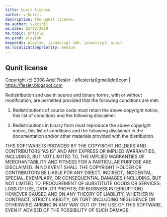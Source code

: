```yaml
---
title: Qunit license
author: v-kciril
description: The qunit license.
ms.author: v-kciril
ms.date: 02/20/2019
ms.topic: article
ms.prod: playfab
keywords: playfab, javascript sdk, javascript, qunit
ms.localizationpriority: medium
---
```


## Qunit license ##

Copyright (c) 2008 Ariel Flesler - aflesler(at)gmail(dot)com | https://flesler.blogspot.com

Redistribution and use in source and binary forms, with or without modification, are permitted provided that the following conditions are met:

1. Redistributions of source code must retain the above copyright notice, this list of conditions and the following disclaimer.

2. Redistributions in binary form must reproduce the above copyright notice, this list of conditions and the following disclaimer in the documentation and/or other materials provided with the distribution.

THIS SOFTWARE IS PROVIDED BY THE COPYRIGHT HOLDERS AND CONTRIBUTORS "AS IS" AND ANY EXPRESS OR IMPLIED WARRANTIES, INCLUDING, BUT NOT LIMITED TO, THE IMPLIED WARRANTIES OF MERCHANTABILITY AND FITNESS FOR A PARTICULAR PURPOSE ARE DISCLAIMED. IN NO EVENT SHALL THE COPYRIGHT HOLDER OR CONTRIBUTORS BE LIABLE FOR ANY DIRECT, INDIRECT, INCIDENTAL, SPECIAL, EXEMPLARY, OR CONSEQUENTIAL DAMAGES (INCLUDING, BUT NOT LIMITED TO, PROCUREMENT OF SUBSTITUTE GOODS OR SERVICES; LOSS OF USE, DATA, OR PROFITS; OR BUSINESS INTERRUPTION) HOWEVER CAUSED AND ON ANY THEORY OF LIABILITY, WHETHER IN CONTRACT, STRICT LIABILITY, OR TORT (INCLUDING NEGLIGENCE OR OTHERWISE) ARISING IN ANY WAY OUT OF THE USE OF THIS SOFTWARE, EVEN IF ADVISED OF THE POSSIBILITY OF SUCH DAMAGE.